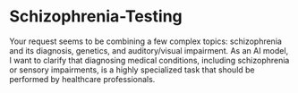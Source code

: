 # Schizophrenia-Testing
Your request seems to be combining a few complex topics: schizophrenia and its diagnosis, genetics, and auditory/visual impairment. As an AI model, I want to clarify that diagnosing medical conditions, including schizophrenia or sensory impairments, is a highly specialized task that should be performed by healthcare professionals.
